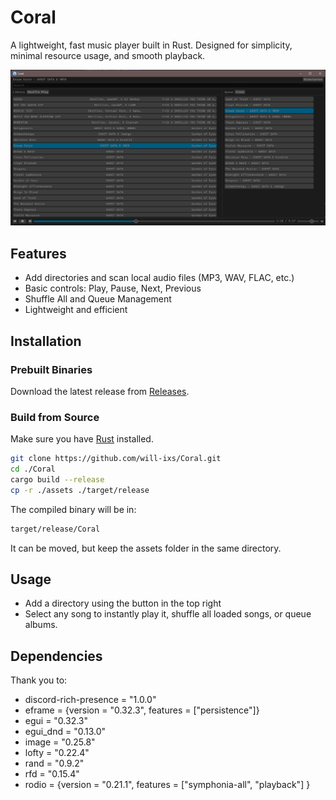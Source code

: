 # Coral

A lightweight, fast music player built in Rust. Designed for simplicity, minimal resource usage, and smooth playback.

![Coral Screenshot](screenshots/screenshot1.png)

## Features

- Add directories and scan local audio files (MP3, WAV, FLAC, etc.)
- Basic controls: Play, Pause, Next, Previous
- Shuffle All and Queue Management 
- Lightweight and efficient

## Installation

### Prebuilt Binaries

Download the latest release from [Releases](https://github.com/will-ixs/Coral/releases).

### Build from Source

Make sure you have [Rust](https://www.rust-lang.org/tools/install) installed.

```bash
git clone https://github.com/will-ixs/Coral.git
cd ./Coral
cargo build --release
cp -r ./assets ./target/release
```

The compiled binary will be in:

```bash
target/release/Coral
```
It can be moved, but keep the assets folder in the same directory.

## Usage

- Add a directory using the button in the top right
- Select any song to instantly play it, shuffle all loaded songs, or queue albums.

## Dependencies
Thank you to:
- discord-rich-presence = "1.0.0"
- eframe = {version = "0.32.3", features = ["persistence"]}
- egui = "0.32.3"
- egui_dnd = "0.13.0"
- image = "0.25.8"
- lofty = "0.22.4"
- rand = "0.9.2"
- rfd = "0.15.4"
- rodio = {version = "0.21.1", features = ["symphonia-all", "playback"] }

